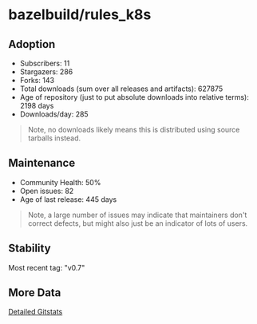# bazelbuild/rules_k8s

## Adoption

- Subscribers: 11
- Stargazers: 286
- Forks: 143
- Total downloads (sum over all releases and artifacts): 627875
- Age of repository (just to put absolute downloads into relative terms): 2198 days
- Downloads/day: 285

> Note, no downloads likely means this is distributed using source tarballs instead.

## Maintenance

- Community Health: 50%
- Open issues: 82
- Age of last release: 445 days

> Note, a large number of issues may indicate that maintainers don't correct defects, but might also
> just be an indicator of lots of users.

## Stability

Most recent tag: "v0.7"

## More Data

[Detailed Gitstats](/bazel-catalog/gitstats/bazelbuild/rules_k8s)

